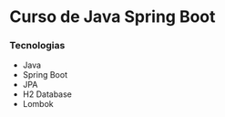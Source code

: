 # Curso de Java Spring Boot

### Tecnologias

  * Java
  * Spring Boot
  * JPA
  * H2 Database
  * Lombok
  
